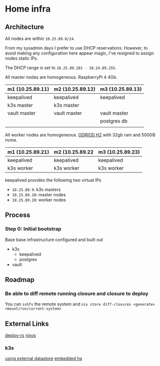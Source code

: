 # Home infra

## Architecture

All nodes are within `10.25.89.0/24`.

From my sysadmin days I prefer to use DHCP reservations.
However, to avoid making any configuration here appear magic, I've resigned to assign nodes static IPs.

The DHCP range is set to `10.25.89.201 - 10.24.89.255`.

All master nodes are homogeneous.
RaspberryPi 4 4Gb.

| m1 (10.25.89.11) | m2 (10.25.89.12) | m3 (10.25.89.13) |
| -----------------|------------------|------------------|
| keepalived       | keepalived       | keepalived       |
| k3s master       | k3s master       |                  |
| vault master     | vault master     | vault master     |
|                  |                  | postgres db      |
|                  |                  |                  |

All worker nodes are homogeneous.
[ODRIOD H2](https://www.hardkernel.com/shop/odroid-h2/) with 32gb ram and 500GB nvme.

| m1 (10.25.89.21) | m2 (10.25.89.22 | m3 (10.25.89.23) |
| -----------------|-----------------|------------------|
| keepalived       | keepalived      | keepalived       |
| k3s worker       | k3s worker      | k3s worker       |

keepalived provides the following two virtual IPs

- `10.25.89.9`:  k3s masters
- `10.25.89.10`: master nodes
- `10.25.89.20`: worker nodes

## Process

### Step 0: Initial bootstrap

Base base infrastructure configured and built out

- k3s
  - keepalived
  - postgres
- vault

## Roadmap

### Be able to diff remote running closure and closure to deploy

You can `sshfs` the remote system and `nix store diff-closures <generate> <mount/run/current-system>`

## External Links

[deploy-rs](https://github.com/serokell/deploy-rs/)
[nixos](https://nixos.org/)

### k3s

[using external datastore](https://rancher.com/docs/k3s/latest/en/installation/datastore/)
[embedded ha](https://rancher.com/docs/k3s/latest/en/installation/ha-embedded/)
